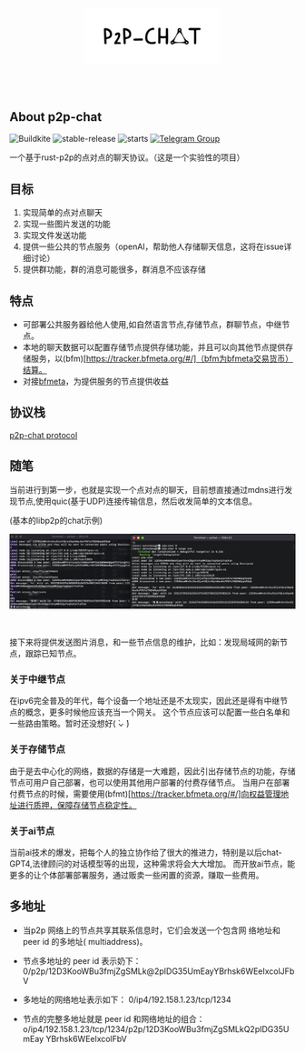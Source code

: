 <br />
<br />

<p align="center">
<img src="docs/images/logo1.svg" width="240">
</p>

<br />
<br />

## About p2p-chat

![Buildkite](https://img.shields.io/buildkite/0eae07525f8e44a19b48fa937813e2c21ee04aa351361cd851)
![stable-release](https://img.shields.io/badge/p2pChat-实验性项目-da282a)
![starts](https://shields.io/github/stars/HighValyrian/p2p-chat)
[![Telegram Group][telegram-badge]][telegram-url]

[telegram-badge]: https://cdn.jsdelivr.net/gh/Patrolavia/telegram-badge@8fe3382b3fd3a1c533ba270e608035a27e430c2e/chat.svg
[telegram-url]: https://t.me/+SiZ53KtzsMw0M2Rl

一个基于rust-p2p的点对点的聊天协议。（这是一个实验性的项目）

## 目标

1. 实现简单的点对点聊天
2. 实现一些图片发送的功能
3. 实现文件发送功能
4. 提供一些公共的节点服务（openAI，帮助他人存储聊天信息，这将在issue详细讨论）
5. 提供群功能，群的消息可能很多，群消息不应该存储

## 特点

- 可部署公共服务器给他人使用,如自然语言节点,存储节点，群聊节点，中继节点。
- 本地的聊天数据可以配置存储节点提供存储功能，并且可以向其他节点提供存储服务，以(bfm)[https://tracker.bfmeta.org/#/]（bfm为bfmeta交易货币）结算。
- 对接[bfmeta](https://www.bfmeta.org/)，为提供服务的节点提供收益

## 协议栈

[p2p-chat protocol](./core/protocol/README.md)

## 随笔

当前进行到第一步，也就是实现一个点对点的聊天，目前想直接通过mdns进行发现节点,使用quic(基于UDP)连接传输信息，然后收发简单的文本信息。

(基本的libp2p的chat示例)
<br />
<p align="center">
<img src="docs/images/chat.png" >
</p>
<br />

接下来将提供发送图片消息，和一些节点信息的维护，比如：发现局域网的新节点，跟踪已知节点。

### 关于中继节点

在ipv6完全普及的年代，每个设备一个地址还是不太现实，因此还是得有中继节点的概念，更多时候他应该充当一个网关。
这个节点应该可以配置一些白名单和一些路由策略。暂时还没想好( ̀⌄ ́)

### 关于存储节点

由于是去中心化的网络，数据的存储是一大难题，因此引出存储节点的功能，存储节点可用户自己部署，也可以使用其他用户部署的付费存储节点。
当用户在部署付费节点的时候，需要使用(bfmt)[https://tracker.bfmeta.org/#/]向权益管理地址进行质押，保障存储节点稳定性。

### 关于ai节点

当前ai技术的爆发，把每个人的独立协作给了很大的推进力，特别是以后chat-GPT4,法律顾问的对话模型等的出现，这种需求将会大大增加。
而开放ai节点，能更多的让个体部署部署服务，通过贩卖一些闲置的资源，赚取一些费用。

### 

## 多地址

+ 当p2p 网络上的节点共享其联系信息时，它们会发送一个包含网
络地址和 peer id 的多地址( multiaddress)。

+ 节点多地址的 peer id 表示奶下：
0/p2p/12D3KooWBu3fmjZgSMLk@2pIDG35UmEayYBrhsk6WEeIxcolJFbV

+ 多地址的网络地址表示如下：
0/ip4/192.158.1.23/tcp/1234

+ 节点的完整多地址就是 peer id 和网络地址的组合：
o/ip4/192.158.1.23/tcp/1234/p2p/12D3KooWBu3fmjZgSMLkQ2pIDG35UmEay
YBrhsk6WEelxcolFbV

